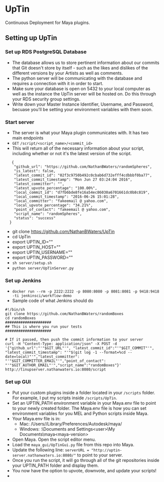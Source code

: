 # UpTin
Continuous Deployment for Maya plugins.  



## Setting up UpTin

### Set up RDS PostgreSQL Database
* The database allows us to store pertinent information about our commits that Git doesn't store by itself - such as the likes and dislikes of the different versions by your Artists as well as comments.
* The python server will be communicating with the database and requires a connection with it in order to start. 
* Make sure your database is open on 5432 to your local computer as well as the instance the UpTin server will be hosted on.  Do this through your RDS security group settings.  
* Write down your Master Instance Identifier, Username, and Password, becuase you'll be setting your environment variables with them soon.

### Start server
* The server is what your Maya plugin communicates with.  It has two main endpoints
 * `GET` `/script/<script_name>/<commit_id>`
  * This will return all of the necessary information about your script, including whether or not it's the latest version of the script.
~~~~
   {
    "github_url": "https://github.com/NathanBWaters/randomSpheres",
    "is_latest": false,
    "latest_commit_id": "02f3c9750b492c0cbab6d732efff4cdbbbf0ba77",
    "latest_commit_timestamp": "Mon Jun 27 03:24:04 2016",
    "latest_committer": "",
    "latest_upvote_percentage": "100.00%",
    "local_commit_id": "d7fb6bde8fe16a54ec86030a6701661dc0b8c819",
    "local_commit_timestamp": "2016-06-26 15:01:28",
    "local_committer": "fakeemail @ yahoo.com",
    "local_upvote_percentage": "34.21%",
    "point_of_contact": "fakeemail @ yahoo.com",
    "script_name": "randomSpheres",
    "status": "success"
  }
~~~~

* git clone https://github.com/NathanBWaters/UpTin
* cd UpTin
* export UPTIN_ID="<Your Master Instance Identifier>"
* export UPTIN_HOST="<RDS Endpoint without port>"
* export UPTIN_USERNAME="<Your Master Username>"
* export UPTIN_PASSWORD="<Your Master Password>"
* `sh server/setup.sh`
* `python server/UpTinServer.py` 

### Set up Jenkins 
* `docker run --rm -p 2222:2222 -p 8080:8080 -p 8081:8081 -p 9418:9418 -ti jenkinsci/workflow-demo`
* Sample code of what Jenkins should do
~~~~
#!/bin/sh
git clone https://github.com/NathanBWaters/randomBoxes
cd randomBoxes
#####################
## This is where you run your tests
#####################

# If it passed, then push the commit information to your server
curl -H "Content-Type: application/json" -X POST -d '{"github_url":"'"$GIT_URL"'", "latest_commit_id":"'"$GIT_COMMIT"'", "latest_commit_timestamp": "'"$(git log -1 --format=%cd --date=local)"'","latest_committer": "'"$GIT_COMMITTER_EMAIL"'","point_of_contact": "'"$GIT_AUTHOR_EMAIL"'","script_name":"randomBoxes"}' http://tinupserver.nathanwaters.io:8080/script
~~~~

### Set up GUI
* Put your custom plugins inside a folder located in your `/scripts` folder. For example, I put my scripts inside `/scripts/UpTin`.
* Set an UPTIN_PATH environment variable in your Maya.env file to point to your newly created folder.  The Maya.env file is how you can set environment variables for you MEL and Python scripts inside Maya. 
* Your Maya.env file is in:
  *  Mac: /Users/<user>/Library/Preferences/Autodesk/maya/<maya-version>
  *  Windows: <drive>:\Documents and Settings\<user>\My Documents\maya\<maya-version>
* Open Maya.  Open the script editor menu.
* Load the `maya_gui/UpTinGui.py` file from this repo into Maya. 
* Update the following line: `serverURL = "http://uptin-server.nathanwaters.io:8080/"` to point to your server.  
* Once you run the script, it will go through all of the git repositories inside your UPTIN_PATH folder and display them.  
* You now have the option to upvote, downvote, and update your scripts! 
* 



